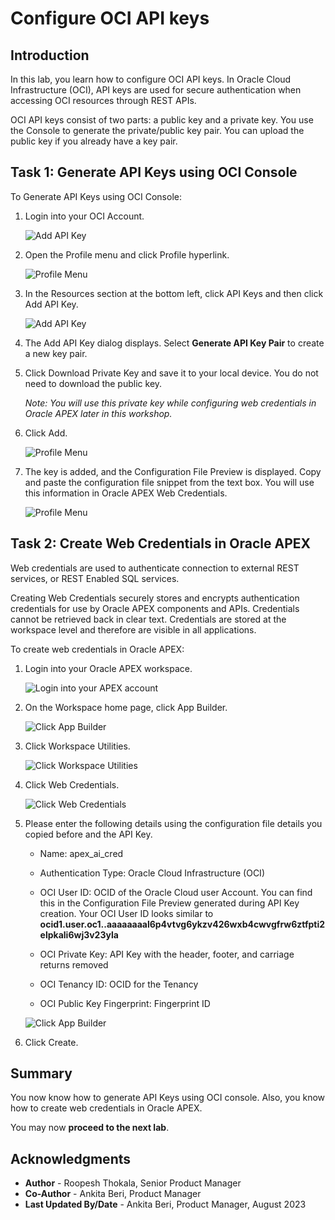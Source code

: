 # Configure OCI API keys

## Introduction

In this lab, you learn how to configure OCI API keys. In Oracle Cloud Infrastructure (OCI), API keys are used for secure authentication when accessing OCI resources through REST APIs.

OCI API keys consist of two parts: a public key and a private key. You use the Console to generate the private/public key pair. You can upload the public key if you already have a key pair.

## Task 1: Generate API Keys using OCI Console

To Generate API Keys using OCI Console:

1. Login into your OCI Account.

   ![Add API Key](images/oci-login.png " ")

2. Open the Profile menu and click Profile hyperlink.

    ![Profile Menu](images/profile.png " ")

3. In the Resources section at the bottom left, click API Keys and then click Add API Key.

    ![Add API Key](images/api-keys.png " ")

4. The Add API Key dialog displays. Select **Generate API Key Pair** to create a new key pair.

5. Click Download Private Key and save it to your local device. You do not need to download the public key.

   *Note: You will use this private key while configuring web credentials in Oracle APEX later in this workshop.*

6. Click Add.

    ![Profile Menu](images/add-api-key.png " ")

7. The key is added, and the Configuration File Preview is displayed. Copy and paste the configuration file snippet from the text box. You will use this information in Oracle APEX Web Credentials.

    ![Profile Menu](images/configuration-preview.png " ")

## Task 2: Create Web Credentials in Oracle APEX

Web credentials are used to authenticate connection to external REST services, or REST Enabled SQL services.

Creating Web Credentials securely stores and encrypts authentication credentials for use by Oracle APEX components and APIs. Credentials cannot be retrieved back in clear text. Credentials are stored at the workspace level and therefore are visible in all applications.

To create web credentials in Oracle APEX:

1. Login into your Oracle APEX workspace.

   ![Login into your APEX account](images/apex-login.png " ")

2. On the Workspace home page, click App Builder.

   ![Click App Builder](images/app-builder1.png " ")

3. Click Workspace Utilities.

   ![Click Workspace Utilities](images/workspace-utilities.png " ")

4. Click Web Credentials.

   ![Click Web Credentials](images/sc-web-creds.png " ")

5. Please enter the following details using the configuration file details you copied before and the API Key.

    - Name: apex_ai_cred

    - Authentication Type: Oracle Cloud Infrastructure (OCI)

    - OCI User ID: OCID of the Oracle Cloud user Account. You can find this in the Configuration File Preview generated during API Key creation.
    Your OCI User ID looks similar to **ocid1.user.oc1..aaaaaaaal6p4vtvg6ykzv426wxb4cwvgfrw6ztfpti2elpkali6wj3v23yla**

    - OCI Private Key: API Key with the header, footer, and carriage returns removed

    - OCI Tenancy ID: OCID for the Tenancy

    - OCI Public Key Fingerprint: Fingerprint ID

   ![Click App Builder](images/web-creds.png " ")

5. Click Create.

## **Summary**

You now know how to generate API Keys using OCI console. Also, you know how to create web credentials in Oracle APEX.

You may now **proceed to the next lab**.   

## Acknowledgments
   - **Author** - Roopesh Thokala, Senior Product Manager
   - **Co-Author** - Ankita Beri, Product Manager
   - **Last Updated By/Date** - Ankita Beri, Product Manager, August 2023
